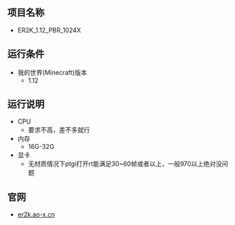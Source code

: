 ## 项目名称
* ER2K_1.12_PBR_1024X

## 运行条件
* 我的世界(Minecraft)版本
  * 1.12

## 运行说明
* CPU
  * 要求不高，差不多就行
* 内存
  * 16G-32G
* 显卡
  * 无材质情况下ptgi打开rt能满足30~60帧或者以上，一般970以上绝对没问题

## 官网
* [er2k.ao-x.cn](https://er2k.ao-x.cn)